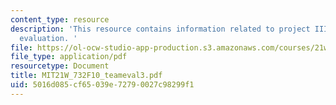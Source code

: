 ```yaml
---
content_type: resource
description: 'This resource contains information related to project III team member
  evaluation. '
file: https://ol-ocw-studio-app-production.s3.amazonaws.com/courses/21w-732-science-writing-and-new-media-fall-2010/5016d085cf65039e72790027c98299f1_MIT21W_732F10_teameval3.pdf
file_type: application/pdf
resourcetype: Document
title: MIT21W_732F10_teameval3.pdf
uid: 5016d085-cf65-039e-7279-0027c98299f1
---
```

